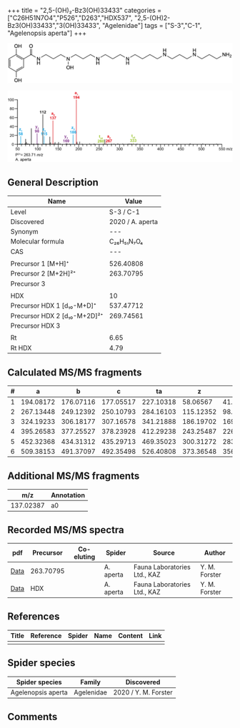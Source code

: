 +++
title = "2,5-(OH)₂-Bz3(OH)33433"
categories = ["C26H51N7O4","P526","D263","HDX537",
"2,5-(OH)2-Bz3(OH)33433","3(OH)33433",
"Agelenidae"]
tags = ["S-3","C-1",
"Agelenopsis aperta"]
+++

![](/img/2-5-OH2-Bz3(OH)33433.png)

![](/img_MSMS/526_2-5-OH2-Bz3(OH)33433_Aa_2.png?classes=border)

## General Description

| Name                         | Value            |
|------------------------------|------------------|
| Level                        | S-3 / C-1        |
| Discovered                   | 2020 / A. aperta |
| Synonym                      | ---              |
| Molecular formula            | C₂₆H₅₁N₇O₄       |
| CAS                          | ---              |
|                              |                  |
| Precursor 1 [M+H]⁺           | 526.40808        |
| Precursor 2 [M+2H]²⁺         | 263.70795        |
| Precursor 3                  |                  |
|                              |                  |
| HDX                          | 10               |
| Precursor HDX 1 [d₁₀-M+D]⁺   | 537.47712        |
| Precursor HDX 2 [d₁₀-M+2D]²⁺ | 269.74561        |
| Precursor HDX 3              |                  |
|                              |                  |
| Rt                           | 6.65             |
| Rt HDX                       | 4.79             |

## Calculated MS/MS fragments

| # | a         | b         | c         | ta        | z         | y         | tz        |
|---|-----------|-----------|-----------|-----------|-----------|-----------|-----------|
| 1 | 194.08172 | 176.07116 | 177.05517 | 227.10318 | 58.06567  | 41.03912  | 75.09222  |
| 2 | 267.13448 | 249.12392 | 250.10793 | 284.16103 | 115.12352 | 98.09697  | 132.15007 |
| 3 | 324.19233 | 306.18177 | 307.16578 | 341.21888 | 186.19702 | 169.17047 | 203.22357 |
| 4 | 395.26583 | 377.25527 | 378.23928 | 412.29238 | 243.25487 | 226.22832 | 260.28142 |
| 5 | 452.32368 | 434.31312 | 435.29713 | 469.35023 | 300.31272 | 283.28617 | 333.33418 |
| 6 | 509.38153 | 491.37097 | 492.35498 | 526.40808 | 373.36548 | 356.33893 | 390.39203 |

## Additional MS/MS fragments

| m/z       | Annotation |
|-----------|------------|
| 137.02387 | a0         |

## Recorded MS/MS spectra

| pdf                                                       | Precursor | Co-eluting | Spider    | Source                       | Author        |
|-----------------------------------------------------------|-----------|------------|-----------|------------------------------|---------------|
| [Data](/pdf/A-aperta/526_2-5-OH2-Bz3(OH)33433_Aa_2.pdf)   | 263.70795 |            | A. aperta | Fauna Laboratories Ltd., KAZ | Y. M. Forster |
| [Data](/pdf/A-aperta/526_2-5-OH2-Bz3(OH)33433_Aa_HDX.pdf) | HDX       |            | A. aperta | Fauna Laboratories Ltd., KAZ | Y. M. Forster |

## References

| Title     | Reference   | Spider    | Name   | Content  | Link |
|-----------|-------------|-----------|--------|----------|-----|
|           |             |           |        |          |     |

## Spider species

| Spider species     | Family     | Discovered           |
|--------------------|------------|----------------------|
| Agelenopsis aperta | Agelenidae | 2020 / Y. M. Forster |

## Comments